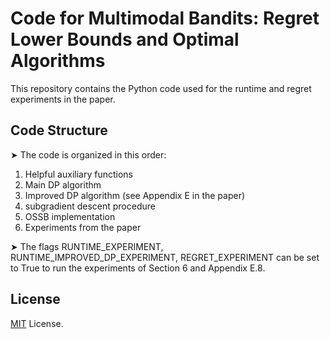 # Code for Multimodal Bandits: Regret Lower Bounds and Optimal Algorithms

This repository contains the Python code used for the runtime and regret experiments in the paper. 

## Code Structure
➤ The code is organized in this order:
1) Helpful auxiliary functions
2) Main DP algorithm
3) Improved DP algorithm (see Appendix E in the paper)
4) subgradient descent procedure
5) OSSB implementation
6) Experiments from the paper
   
➤ The flags RUNTIME_EXPERIMENT, RUNTIME_IMPROVED_DP_EXPERIMENT, REGRET_EXPERIMENT can be set to True to run the experiments of Section 6 and Appendix E.8.

<!-- LICENSE -->
## License

<a href="https://choosealicense.com/licenses/mit/">MIT</a> License.



<!--- ## 📬 Contact
Feel free to contact the authors:
William Réveillard wilrev@kth.se
Richard Combes richard.combes@centralesupelec.fr
 -->
